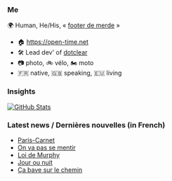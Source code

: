 ### Me

🌍 Human, He/His, « [footer de merde](https://open-time.net/post/2013/07/17/La-veritable-histoire-du-Footer-de-merde-) » 
* 🏠 https://open-time.net 
* 🛠️ Lead dev' of [dotclear](https://git.dotclear.org/dev/dotclear)
* 📷 photo, 🚲 vélo, 🏍️ moto 
* 🇫🇷 native, 🇬🇧 speaking, 🇪🇺 living

### Insights

[![GitHub Stats](https://github-readme-stats-sigma-five.vercel.app/api?username=franck-paul)](https://github.com/franck-paul)

### Latest news / Dernières nouvelles (in French)

<!-- BLOG-POST-LIST:START -->
- [Paris-Carnet](https://open-time.net/post/2024/04/04/Paris-Carnet)
- [On va pas se mentir](https://open-time.net/post/2024/04/03/On-va-pas-se-mentir)
- [Loi de Murphy](https://open-time.net/post/2024/04/02/Loi-de-Murphy)
- [Jour ou nuit](https://open-time.net/post/2024/04/01/Jour-ou-nuit)
- [Ça bave sur le chemin](https://open-time.net/post/2024/03/31/Ca-bave-sur-le-chemin)
<!-- BLOG-POST-LIST:END -->
